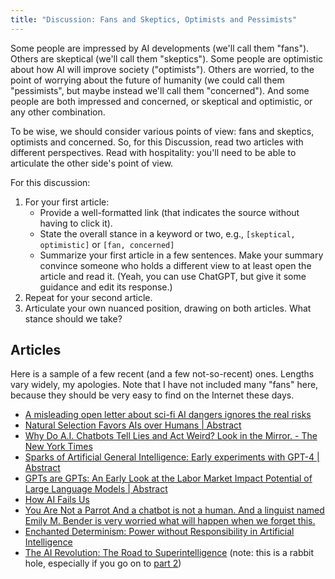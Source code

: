```yaml
---
title: "Discussion: Fans and Skeptics, Optimists and Pessimists"
---
```


Some people are impressed by AI developments (we'll call them "fans"). Others are skeptical (we'll call them "skeptics"). Some people are optimistic about how AI will improve society ("optimists"). Others are worried, to the point of worrying about the future of humanity (we could call them "pessimists", but maybe instead we'll call them "concerned"). And some people are both impressed and concerned, or skeptical and optimistic, or any other combination.

To be wise, we should consider various points of view: fans and skeptics, optimists and concerned. So, for this Discussion, read two articles with different perspectives. Read with hospitality: you'll need to be able to articulate the other side's point of view.

For this discussion:

1. For your first article:
    - Provide a well-formatted link (that indicates the source without having to click it).
    - State the overall stance in a keyword or two, e.g., `[skeptical, optimistic]` or `[fan, concerned]`
    - Summarize your first article in a few sentences. Make your summary convince someone who holds a different view to at least open the article and read it. (Yeah, you can use ChatGPT, but give it some guidance and edit its response.)
2. Repeat for your second article.
3. Articulate your own nuanced position, drawing on both articles. What stance should we take?

## Articles

Here is a sample of a few recent (and a few not-so-recent) ones. Lengths vary widely, my apologies. Note that I have not included many "fans" here, because they should be very easy to find on the Internet these days.

- [A misleading open letter about sci-fi AI dangers ignores the real risks](https://aisnakeoil.substack.com/p/a-misleading-open-letter-about-sci)
- [Natural Selection Favors AIs over Humans | Abstract](https://arxiv.org/pdf/2303.16200)
- [Why Do A.I. Chatbots Tell Lies and Act Weird? Look in the Mirror. - The New York Times](https://www.nytimes.com/2023/02/26/technology/ai-chatbot-information-truth.html)
- [Sparks of Artificial General Intelligence: Early experiments with GPT-4 | Abstract](https://arxiv.org/pdf/2303.12712)
- [GPTs are GPTs: An Early Look at the Labor Market Impact Potential of Large Language Models | Abstract](https://arxiv.org/pdf/2303.10130)
- [How AI Fails Us](https://ethics.harvard.edu/files/center-for-ethics/files/aifailsus.jhdcarr_final_2.pdf)
- [You Are Not a Parrot And a chatbot is not a human. And a linguist named Emily M. Bender is very worried what will happen when we forget this.](https://nymag.com/intelligencer/article/ai-artificial-intelligence-chatbots-emily-m-bender.html)
- [Enchanted Determinism: Power without Responsibility in Artificial Intelligence](https://estsjournal.org/index.php/ests/article/view/277)
- [The AI Revolution: The Road to Superintelligence](https://waitbutwhy.com/2015/01/artificial-intelligence-revolution-1.html) (note: this is a rabbit hole, especially if you go on to [part 2](https://waitbutwhy.com/2015/01/artificial-intelligence-revolution-2.html))

